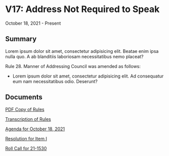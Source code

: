 # V17: Address Not Required to Speak

October 18, 2021 - Present 

## Summary

Lorem ipsum dolor sit amet, consectetur adipisicing elit. Beatae enim ipsa nulla quo. A ab blanditiis laboriosam necessitatibus nemo placeat? 

Rule 28. Manner of Addressing Council was amended as follows:

- Lorem ipsum dolor sit amet, consectetur adipisicing elit. Ad consequatur eum nam necessitatibus odio. Deserunt? 
    
## Documents

[PDF Copy of Rules](assets/rules-archive/2021_10_18/copy.pdf)

[Transcription of Rules](assets/rules-archive/2021_10_18/transcription.md)

[Agenda for October 18, 2021](assets/rules-archive/2021_10_18/agenda.pdf)

[Resolution for Item I](assets/rules-archive/2021_10_18/resolution.pdf)

[Roll Call for 21-1530](assets/rules-archive/2021_10_18/roll_call.pdf)
